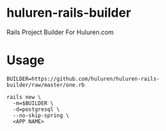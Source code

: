 # huluren-rails-builder
Rails Project Builder For Huluren.com

# Usage

```
BUILDER=https://github.com/huluren/huluren-rails-builder/raw/master/one.rb

rails new \
  -m=$BUILDER \
  -d=postgresql \
  --no-skip-spring \
  <APP NAME>
```
